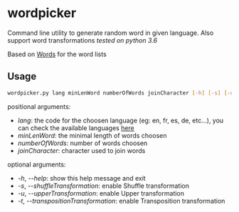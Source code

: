 # wordpicker

Command line utility to generate random word in given language. Also support word transformations
*tested on python 3.6*

Based on [Words](https://github.com/lorenbrichter/Words) for the word lists

## Usage

```sh
wordpicker.py lang minLenWord numberOfWords joinCharacter [-h] [-s] [-u] [-t]
```

positional arguments:

- *lang*: the code for the choosen language (eg: en, fr, es, de, etc...), you can check the available languages [here](https://github.com/lorenbrichter/Words/tree/master/Words)
- *minLenWord*: the minimal length of words choosen
- *numberOfWords*: number of words choosen
- *joinCharacter*: character used to join words

optional arguments:

- *-h*, *--help*: show this help message and exit
- *-s*, *--shuffleTransformation*: enable Shuffle transformation
- *-u*, *--upperTransformation*: enable Upper transformation
- *-t*, *--transpositionTransformation*: enable Transposition transformation
